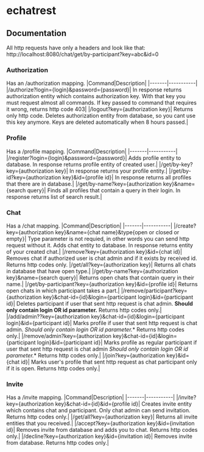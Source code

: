 # echatrest

## Documentation
All http requests have only a headers and look like that: http://localhost:8080/chat/get/by-participant?key=abc&id=0
### Authorization
Has an /authorization mapping.
|Command|Description|
|-------|-----------|
|/authorize?login={login}&password={password}| In response returns authorization entity which contains authorization key. With that key you must request almost all commands. If key passed to command that requires it wrong, returns http code 403|
|/logout?key={authorization key}| Returns only http code. Deletes authorization entity from database, so you cant use this key anymore. Keys are deleted automatically when 8 hours passed.|
### Profile
Has a /profile mapping.
|Command|Description|
|-------|-----------|
|/register?login={login}&password={password}| Adds profile entity to database. In response returns profile entity of created user.|
|/get/by-key?key={authorization key}| In response returns your profile entity.|
|/get/by-id?key={authorization key}&id={profile id}| In response returns all profiles that there are in database.|
|/get/by-name?key={authorization key}&name={search query}| Finds all profiles that contain a query in their login. In response returns list of search result.|
### Chat
Has a /chat mapping.
|Command|Description|
|-------|-----------|
|/create?key={authorization key}&name={chat name}&type{open or closed or empty}| Type parameter is not requied, in other words you can send http request without it. Adds chat entity to database. In response returns entity of your created chat.|
|/remove?key={authorization key}&id={chat id}| Removes chat if authorized user is chat admin and if it exists by received id. Returns http codes only.
|/get/all?key={authorization key}| Returns all chats in database that have open type.|
|/get/by-name?key={authorization key}&name={search query}| Returns open chats that contain query in their name.|
|/get/by-participant?key={authorization key}&id={profile id}| Returns open chats in which participant takes a part.|
|/remove/participant?key={authorization key}&chat-id={id}&login={participant login}&id={participant id}| Deletes participant if user that sent http request is chat admin. **Should only contain login OR id parameter.** Returns http codes only.|
|/add/admin??key={authorization key}&chat-id={id}&login={participant login}&id={participant id}| Marks profile if user that sent http request is chat admin. *Should only contain login OR id parameter.** Returns http codes only.|
|/remove/admin?key={authorization key}&chat-id={id}&login={participant login}&id={participant id}| Marks profile as regular participant if user that sent http request is chat admin *Should only contain login OR id parameter.** Returns http codes only.|
|/join?key={authorization key}&id={chat id}| Marks user's profile that sent http request as chat participant only if it is open. Returns http codes only.|
### Invite
Has a /invite mapping.
|Command|Description|
|-------|-----------|
|/invite?key={authorization key}&chat-id={id}&id={profile id}| Creates invite entity which contains chat and participant. Only chat admin can send invitation. Returns http codes only.|
|/get/all?key={authorization key}| Returns all invite entities that you received.|
|/accept?key={authorization key}&id={invitation id}| Removes invite from database and adds you to chat. Returns http codes only.|
|/decline?key={authorization key}&id={invitation id}| Removes invite from database. Returns http codes only.|
